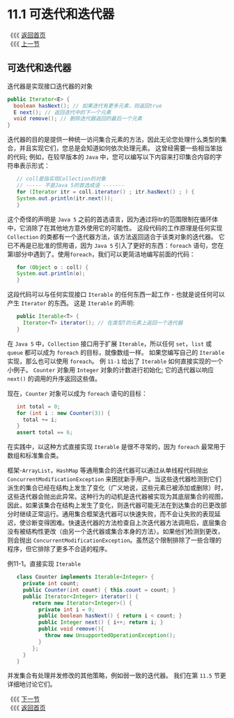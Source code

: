 # 11.1 可迭代和迭代器

《《《 [返回首页](../../)   
 《《《 [上一节](./)

## 可迭代和迭代器

迭代器是实现接口迭代器的对象

```java
public Iterator<E> {
  boolean hasNext(); // 如果迭代有更多元素，则返回true
  E next(); // 返回迭代中的下一个元素
  void remove(); // 删除迭代器返回的最后一个元素
}
```

迭代器的目的是提供一种统一访问集合元素的方法，因此无论您处理什么类型的集合，并且实现它们，您总是会知道如何依次处理元素。 这曾经需要一些相当笨拙的代码; 例如，在较早版本的 `Java` 中，您可以编写以下内容来打印集合内容的字符串表示形式：

```java
   // coll是指实现Collection的对象
   // ----- 不是Java 5的首选成语 -------
   for (Iterator itr = coll.iterator() ; itr.hasNext() ; ) {
   System.out.println(itr.next());
   }
```

这个奇怪的声明是 `Java 5` 之前的首选语言，因为通过将itr的范围限制在循环体中，它消除了在其他地方意外使用它的可能性。 这段代码的工作原理是任何实现 `Collection` 的类都有一个迭代器方法，该方法返回适合于该类对象的迭代器。 它已不再是已批准的惯用语，因为 `Java 5` 引入了更好的东西：`foreach` 语句，您在第I部分中遇到了。使用`foreach`，我们可以更简洁地编写前面的代码：

```java
   for (Object o : coll) {
   System.out.println(o);
   }
```

这段代码可以与任何实现接口 `Iterable` 的任何东西一起工作 - 也就是说任何可以产生 `Iterator` 的东西。 这是 `Iterable` 的声明:

```java
   public Iterable<T> {
     Iterator<T> iterator(); // 在类型T的元素上返回一个迭代器
   }
```

在 `Java 5` 中，`Collection` 接口用于扩展 `Iterable`，所以任何 `set`，`list` 或 `queue` 都可以成为 `foreach` 的目标，就像数组一样。 如果您编写自己的 `Iterable` 实现，那么也可以使用 `foreach`。 例 `11-1` 给出了 `Iterable` 如何直接实现的一个小例子。 `Counter` 对象用 `Integer` 对象的计数进行初始化; 它的迭代器以响应 `next()` 的调用的升序返回这些值。

现在，`Counter` 对象可以成为 `foreach` 语句的目标：

```java
   int total = 0;
   for (int i : new Counter(3)) {
     total += i;
   }
   assert total == 6;
```

在实践中，以这种方式直接实现 `Iterable` 是很不寻常的，因为 `foreach` 最常用于数组和标准集合类。

框架-`ArrayList`，`HashMap` 等通用集合的迭代器可以通过从单线程代码抛出 `ConcurrentModificationException` 来困扰新手用户。当这些迭代器检测到它们派生的集合已经在结构上发生了变化（广义地说，这些元素已被添加或删除）时，这些迭代器会抛出此异常。这种行为的动机是迭代器被实现为其底层集合的视图，因此，如果该集合在结构上发生了变化，则迭代器可能无法在到达集合的已更改部分时继续正常运行。通用集合框架迭代器可以快速失败，而不会让失败的表现延迟，使诊断变得困难。快速迭代器的方法检查自上次迭代器方法调用后，底层集合没有被结构性更改（由另一个迭代器或集合本身的方法）。如果他们检测到更改，则会抛出 `ConcurrentModificationException`。虽然这个限制排除了一些合理的程序，但它排除了更多不合适的程序。

例11-1。直接实现 `Iterable`

```java
   class Counter implements Iterable<Integer> {
     private int count;
     public Counter(int count) { this.count = count; }
     public Iterator<Integer> iterator() {
        return new Iterator<Integer>() {
          private int i = 0;
          public boolean hasNext() { return i < count; }
          public Integer next() { i++; return i; }
          public void remove(){
            throw new UnsupportedOperationException(); 
          }
        };
     }
   }
```

并发集合有处理并发修改的其他策略，例如弱一致的迭代器。 我们在第 `11.5` 节更详细地讨论它们。

《《《 [下一节](11.2-shi-xian.md)   
 《《《 [返回首页](../../)

